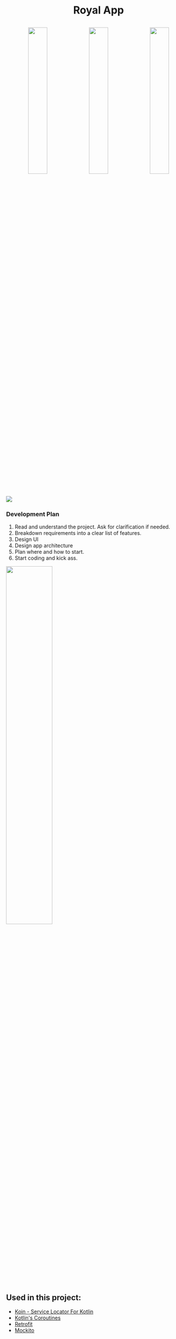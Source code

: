 <h1 align="center"> Royal App </h1>

<h2 align="center">
  <img src="https://user-images.githubusercontent.com/35080524/47273351-dfdd0b80-d547-11e8-8590-84960cfdf6e7.png" width="32%">
  <img src="https://user-images.githubusercontent.com/35080524/47273352-e10e3880-d547-11e8-9baf-2794d37aa047.png" width="32%">
  <img src="https://user-images.githubusercontent.com/35080524/47273353-e23f6580-d547-11e8-8a6d-5e3771746074.png" width="32%">
<h2>

<img src="https://circleci.com/gh/rickpms/royal-bank.svg?style=svg">

### Development Plan

1. Read and understand the project. Ask for clarification if needed.
2. Breakdown requirements into a clear list of features.
3. Design UI
4. Design app architecture
5. Plan where and how to start.
6. Start coding and kick ass.

<img align="center" src="https://user-images.githubusercontent.com/35080524/47273305-372eac00-d547-11e8-8f56-fa61f0475cb8.jpeg" width="50%">

## Used in this project:

* [Koin - Service Locator For Kotlin](https://github.com/InsertKoinIO/koin)
* [Kotlin's Coroutines](https://github.com/Kotlin/kotlinx.coroutines)
* [Retrofit](https://github.com/square/retrofit)
* [Mockito](https://github.com/mockito/mockito)
